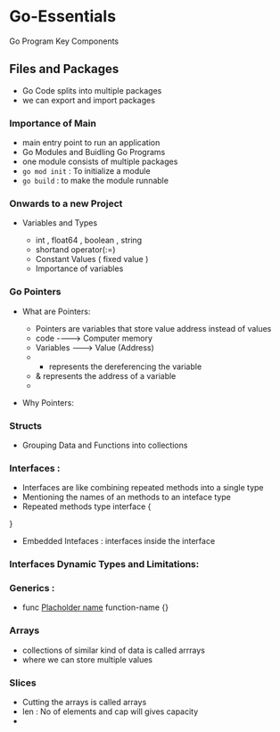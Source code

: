 # Go-Essentials

Go Program Key Components

## Files and Packages

- Go Code splits into multiple packages
- we can export and import packages

### Importance of Main

- main entry point to run an application
- Go Modules and Buidling Go Programs
- one module consists of multiple packages
- ```go mod init``` : To initialize a module
- ```go build``` : to make the module runnable

### Onwards to a new Project

- Variables and Types

  - int ,  float64 , boolean , string
  - shortand operator(:=)
  - Constant Values ( fixed value )
  - Importance of variables
  
### Go Pointers

- What are Pointers:

  - Pointers are variables that store value address instead of values
  - code ----> Computer memory
  - Variables ---> Value (Address)
  - * represents the dereferencing the variable
  - & represents the address of a variable
  - 
- Why Pointers:

### Structs
- Grouping Data and Functions into collections

### Interfaces :
- Interfaces are like combining repeated methods into a single type
- Mentioning the names of an methods to an inteface type
- Repeated methods 
type <inteface-name> interface {

}
- Embedded Intefaces : interfaces inside the interface

### Interfaces Dynamic Types and Limitations:

### Generics :  
- func [Placholder name]() function-name <genaric> {}

### Arrays
- collections of similar kind of data is called arrrays 
- where we can store multiple values

### Slices
- Cutting the arrays is called arrays
- len : No of elements and cap will gives capacity
- 
